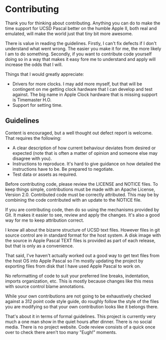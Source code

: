 # Contributing

Thank you for thinking about contributing. Anything you can do to make the time
support for UCSD Pascal better on the humble Apple II, both real and emulated,
will make the world just that tiny bit more awesome.

There is value in reading the guidelines. Firstly, I can't fix defects if I
don't understand what went wrong. The easier you make it for me, the more likely
I am to do something. Secondly, if you want to contribute code yourself doing so
in a way that makes it easy fore me to understand and apply will increase the
odds that I will.

Things that I would greatly appreciate:

- Drivers for more clocks. I may add more myself, but that will be contingent on
  me getting clock hardware that I can develop and test against. The big
  name in Apple Clock hardware that is missing support is Timemaster H.O.
- Support for setting time.

## Guidelines

Content is encouraged, but a well thought out defect report is welcome. That
requires the following:

- A clear description of how current behaviour deviates from desired or expected
  (note that is often a matter of opinion and someone else may disagree with
  you).
- Instructions to reproduce. It's hard to give guidance on how detailed the
  instructions have to be. Be prepared to negotiate.
- Test data or assets as required.

Before contributing code, please review the LICENSE and NOTICE files. To keep
things simple, contributions must be made with an Apache License, Version 2.0.
Contributed code must be correctly attributed. This may be by combining the
code contributed with an update to the NOTICE file.

If you are contributing code, then do so using the mechanisms provided by Git.
It makes it easier to see, review and apply the changes. It's also a good way
for me to keep attribution correct.

I know all about the bizarre structure of UCSD text files. However files in git
source control are in standard format for the host system. A disk image with the
source in Apple Pascal TEXT files is provided as part of each release, but that
is only as a convenience.

That said, I've haven't actually worked out a good way to get text files from
the host OS into Apple Pascal so I'm mostly updating the project by exporting
files from disk that I have used Apple Pascal to work on.

No reformatting of code to suit your preferred line breaks, indentation, imports
organization, etc. This is mostly because changes like this mess with source
control blame annotations.

While your own contributions are not going to be exhaustively checked against a
312 point code style guide, do roughly follow the style of the files you are
modifying so that your own contribution looks like it belongs there.

That's about it in terms of formal guidelines. This project is currently very
much a one man show in the quiet hours after dinner. There is no social media.
There is no project website. Code review consists of a quick once over to check
there aren't too many "Eugh!" moments.
